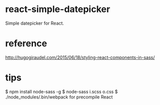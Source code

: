 # react-simple-datepicker
Simple datepicker for React.

# reference
http://hugogiraudel.com/2015/06/18/styling-react-components-in-sass/

# tips
$ npm install node-sass -g
$ node-sass i.scss o.css
$ ./node\_modules/.bin/webpack for precompile React

